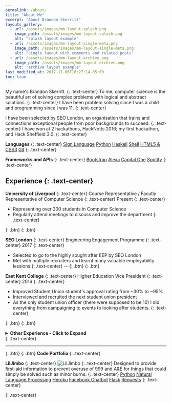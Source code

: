 ```yaml
---
permalink: /about/
title: "About Me"
excerpt: "About Brandon Skerritt"
layouts_gallery:
  - url: /assets/images/mm-layout-splash.png
    image_path: /assets/images/mm-layout-splash.png
    alt: "splash layout example"
  - url: /assets/images/mm-layout-single-meta.png
    image_path: /assets/images/mm-layout-single-meta.png
    alt: "single layout with comments and related posts"
  - url: /assets/images/mm-layout-archive.png
    image_path: /assets/images/mm-layout-archive.png
    alt: "archive layout example"
last_modified_at: 2017-11-06T16:27:14-05:00
toc: true
---
```


My name's Brandon Skerritt.
{: .text-center}
To me, computer science is the beautiful art of solving complex problems with logical and abstract solutions.
{: .text-center}
I have been problem solving since I was a child and programming since I was 11.
{: .text-center}

I have been selected by SEO London, an organisation that trains and connections exceptional people from poor backgrounds to succeed.
{: .text-center}
I have won at 2 hackathons, HackNotts 2016; my first hackathon, and Hack Sheffield 3.0.
{: .text-center}

**Languages**
{: .text-center}
<a href="#" class="btn btn--primary">Sign Language</a>
<a href="#" class="btn btn--primary">Python</a>
<a href="#" class="btn btn--primary">Haskell</a>
<a href="#" class="btn btn--primary">Shell</a>
<a href="#" class="btn btn--primary">HTML5 & CSS3</a>
<a href="#" class="btn btn--primary">Git</a>
{: .text-center}

**Frameworks and APIs**
{: .text-center}
<a href="#" class="btn btn--primary">Bootstrap</a>
<a href="#" class="btn btn--primary">Alexa</a>
<a href="#" class="btn btn--primary">Capital One</a>
<a href="#" class="btn btn--primary">Spotify</a>
{: .text-center}

**Experience**
{: .text-center}  
---
**University of Liverpool**
{: .text-center}
Course Representative / Facutly Representative of Computer Science
{: .text-center}
Present
{: .text-center}
* Representing over 200 students in Computer Science
* Regularly attend meetings to discuss and improve the department
{: .text-center}  
 
[ ](#link){: .btn}
[ ](#link){: .btn}


**SEO London**
{: .text-center}
Engineering Engagement Programme
{: .text-center}
2017
{: .text-center}
* Selected to go to the highly sought after EEP by SEO London
* Met with multiple recruiters and learnt many valuable employability lessions
{: .text-center}
--
[ ](#link){: .btn}
[ ](#link){: .btn}


**East Kent College**
{: .text-center}
Higher Education Vice President
{: .text-center}
2016
{: .text-center}
* Improved Student Union student's approval rating from ~30% to ~95%
* Interviewed and recruited the next student union president
* As the only student union officer (there were supposed to be 10) I did everything from campaigning to events to looking after students.
{: .text-center}

[ ](#link){: .btn}
[ ](#link){: .btn}



<details>
  <summary><b>Other Experience - Click to Expand</b></summary><p>

## _formatted_ **heading** with [a](link)

<h1>University of Liverpool<h1>
<br>

**University of Liverpool**
  {: .text-center}
  Computer Science Tutor
  {: .text-center}
  Present
  {: .text-center}
  * Tutoring year 11 school students in Computer Science
  {: .text-center}

  [ ](#link){: .btn}
  [ ](#link){: .btn}

  **IDI Sprachen- und Dolmetscher-Institut**
  {: .text-center}
  Guest Speaker
  {: .text-center}
  2016
  {: .text-center}
  * Gave a 2 hour lecture on England and the English language
  * Informally talked to students after the lecture about everything to do with England
  {: .text-center}

  [ ](#link){: .btn}
  [ ](#link){: .btn}

  **University of Liverpool**
  {: .text-center}
  Health and Welfare Representative of Carnatic Student Village
  {: .text-center}
  Present
  {: .text-center}
  * Running anti-sexual harrasment campaigns
  * Preventing students from dropping out of university for personal reasons that could be helped with
  {: .text-center}

    

  [ ](#link){: .btn}
  [ ](#link){: .btn}


  **Kent Events / freelance events marshal**
  {: .text-center}
  Marshal / Security / Parking
  {: .text-center}
  2014 - 2017
  {: .text-center}
  * Worked at over 50 events
  * In depth knowledge of how events are organised and ran
  {: .text-center}

  [ ](#link){: .btn}
  [ ](#link){: .btn}

</p>
</details>
{: .text-center}


---
  [ ](#link){: .btn}
  [ ](#link){: .btn}
**Code Portfolio**
{: .text-center}
 
**LilJimbo**
{: .text-center}
![LilJimbo](https://i.imgur.com/aoqUElx.gif "LilJimbo")
{: .text-center}
Designed to provide first-aid information to prevent overuse of 999 and A&E for things that could simply be solved such as minor burns.
{: .text-center}
<a href="#" class="btn btn--primary">Python</a>
<a href="#" class="btn btn--primary">Natural Language Processing</a>
<a href="#" class="btn btn--primary">Heroku</a>
<a href="#" class="btn btn--primary">Facebook Chatbot</a>
<a href="#" class="btn btn--primary">Flask</a>
<a href="#" class="btn btn--primary">Requests</a>
{: .text-center}


{: .text-center}
